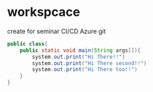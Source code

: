 # workspcace
create for seminar CI/CD Azure git

~~~ java
public class{
    public static void main(String args[]){
        system.out.print("Hi There!!")
        system.out.print("Hi There second!!")
        system.out.print("Hi There too!!")
    }
}

